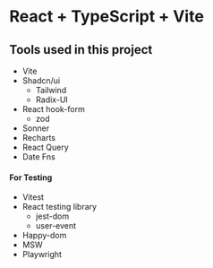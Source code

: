 # React + TypeScript + Vite

## Tools used in this project

- Vite
- Shadcn/ui
  - Tailwind
  - Radix-UI
- React hook-form
  - zod
- Sonner
- Recharts
- React Query
- Date Fns

#### For Testing

- Vitest
- React testing library
  - jest-dom
  - user-event
- Happy-dom
- MSW
- Playwright
